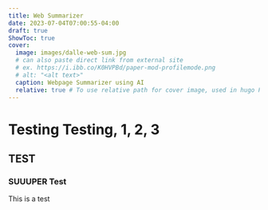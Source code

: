 ```yaml
---
title: Web Summarizer
date: 2023-07-04T07:00:55-04:00
draft: true
ShowToc: true
cover:
  image: images/dalle-web-sum.jpg
  # can also paste direct link from external site
  # ex. https://i.ibb.co/K0HVPBd/paper-mod-profilemode.png
  # alt: "<alt text>"
  caption: Webpage Summarizer using AI
  relative: true # To use relative path for cover image, used in hugo Page-bundles
---
```


# Testing Testing, 1, 2, 3

## TEST

### SUUUPER Test

This is a test